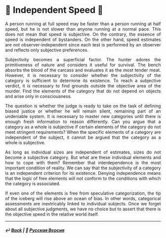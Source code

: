 # 🏃 Independent Speed 🏃

<p align="justify">A person running at full speed may be faster than a person running at half speed, but he is not slower than anyone running at a normal pace. This does not mean that speed is subjective. On the contrary, the essence of speed is independent of bystanders. On the other hand, speed estimates are not observer-independent since each test is performed by an observer and reflects only subjective preferences.</p>

<p align="justify">Subjectivity becomes a superficial factor. The hunter adores the primitiveness of nature and considers it useful for survival. The bench absorbs the blood of the carcass and evaluates it as the most tender meat. However, it is necessary to consider whether the subjectivity of the category is sufficient to determine its existence. To reach a subjective verdict, it is necessary to find grounds outside the objective area of the murder. Find the elements of the category that do not depend on objects and arise only in consciousness.</p>

<p align="justify">The question is whether the judge is ready to take on the task of defining biased justice or whether he will remain silent, remaining part of an undeniable system. It is necessary to master new categories until there is enough fresh information to reason differently. Can you argue that a category as a whole is subjective if certain elements of the category do not meet stringent requirements? When the specific elements of a category are independent of the subject, it cannot be argued that the category as a whole is subjective.</p>

<p align="justify">As long as individual sizes are independent of estimates, sizes do not become a subjective category. But what are these individual elements and how to cope with them? Remember that interdependence is the most important condition of reality. We can say that the subjectivity of a category is an independent criterion for its existence. Denying independence means that the logic of free elements will not conform to the conditions with which the category is associated.</p>

<p align="justify">If even one of the elements is free from speculative categorization, the tip of the iceberg will rise above an ocean of bias. In other words, categorical assessments are inextricably linked to individual subjects. Once we forget about all subjective judgments, we have no choice but to assert that there is the objective speed in the relative world itself.</p>

***

##### ↩️ [Back](index.md) | 🌻 [Русская Версия](acceleration-2.md)

